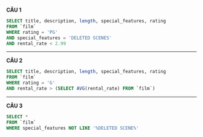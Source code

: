 **CÂU 1** 
```SQL 
SELECT title, description, length, special_features, rating
FROM `film`
WHERE rating = 'PG'
AND special_features = 'DELETED SCENES'
AND rental_rate < 2.99
```
---

**CÂU 2**  
   
```SQL
SELECT title, description, length, special_features, rating
FROM `film`
WHERE rating = 'G'
AND rental_rate > (SELECT AVG(rental_rate) FROM `film`)
```

---

**CÂU 3**
```SQL
SELECT *
FROM `film`
WHERE special_features NOT LIKE '%DELETED SCENE%'
```


